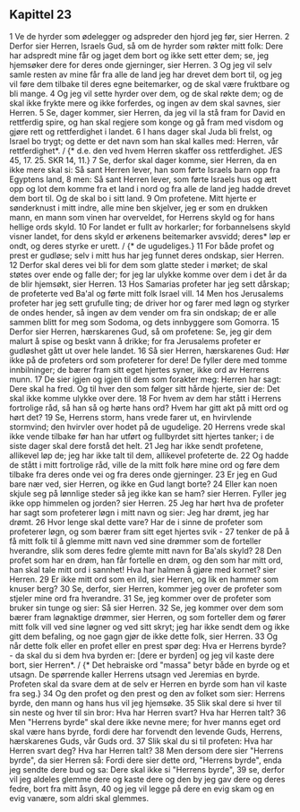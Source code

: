 ## Kapittel 23

1 Ve de hyrder som ødelegger og adspreder den hjord jeg før, sier Herren.
2 Derfor sier Herren, Israels Gud, så om de hyrder som røkter mitt folk: Dere har adspredt mine får og jaget dem bort og ikke sett etter dem; se, jeg hjemsøker dere for deres onde gjerninger, sier Herren.
3 Og jeg vil selv samle resten av mine får fra alle de land jeg har drevet dem bort til, og jeg vil føre dem tilbake til deres egne beitemarker, og de skal være fruktbare og bli mange.
4 Og jeg vil sette hyrder over dem, og de skal røkte dem; og de skal ikke frykte mere og ikke forferdes, og ingen av dem skal savnes, sier Herren.
5 Se, dager kommer, sier Herren, da jeg vil la stå fram for David en rettferdig spire, og han skal regjere som konge og gå fram med visdom og gjøre rett og rettferdighet i landet.
6 I hans dager skal Juda bli frelst, og Israel bo trygt; og dette er det navn som han skal kalles med: Herren, vår rettferdighet*. / {* d.e. den ved hvem Herren skaffer oss rettferdighet. JES 45, 17. 25. SKR 14, 11.}
7 Se, derfor skal dager komme, sier Herren, da en ikke mere skal si: Så sant Herren lever, han som førte Israels barn opp fra Egyptens land,
8 men: Så sant Herren lever, som førte Israels hus og ætt opp og lot dem komme fra et land i nord og fra alle de land jeg hadde drevet dem bort til. Og de skal bo i sitt land.
9 Om profetene. Mitt hjerte er sønderknust i mitt indre, alle mine ben skjelver, jeg er som en drukken mann, en mann som vinen har overveldet, for Herrens skyld og for hans hellige ords skyld.
10 For landet er fullt av horkarler; for forbannelsens skyld visner landet, for dens skyld er ørkenens beitemarker avsvidd; deres* løp er ondt, og deres styrke er urett. / {* de ugudeliges.}
11 For både profet og prest er gudløse; selv i mitt hus har jeg funnet deres ondskap, sier Herren.
12 Derfor skal deres vei bli for dem som glatte steder i mørket; de skal støtes over ende og falle der; for jeg lar ulykke komme over dem i det år da de blir hjemsøkt, sier Herren.
13 Hos Samarias profeter har jeg sett dårskap; de profeterte ved Ba'al og førte mitt folk Israel vill.
14 Men hos Jerusalems profeter har jeg sett grufulle ting; de driver hor og farer med løgn og styrker de ondes hender, så ingen av dem vender om fra sin ondskap; de er alle sammen blitt for meg som Sodoma, og dets innbyggere som Gomorra.
15 Derfor sier Herren, hærskarenes Gud, så om profetene: Se, jeg gir dem malurt å spise og beskt vann å drikke; for fra Jerusalems profeter er gudløshet gått ut over hele landet.
16 Så sier Herren, hærskarenes Gud: Hør ikke på de profeters ord som profeterer for dere! De fyller dere med tomme innbilninger; de bærer fram sitt eget hjertes syner, ikke ord av Herrens munn.
17 De sier igjen og igjen til dem som forakter meg: Herren har sagt: Dere skal ha fred. Og til hver den som følger sitt hårde hjerte, sier de: Det skal ikke komme ulykke over dere.
18 For hvem av dem har stått i Herrens fortrolige råd, så han så og hørte hans ord? Hvem har gitt akt på mitt ord og hørt det?
19 Se, Herrens storm, hans vrede farer ut, en hvirvlende stormvind; den hvirvler over hodet på de ugudelige.
20 Herrens vrede skal ikke vende tilbake før han har utført og fullbyrdet sitt hjertes tanker; i de siste dager skal dere forstå det helt.
21 Jeg har ikke sendt profetene, allikevel løp de; jeg har ikke talt til dem, allikevel profeterte de.
22 Og hadde de stått i mitt fortrolige råd, ville de la mitt folk høre mine ord og føre dem tilbake fra deres onde vei og fra deres onde gjerninger.
23 Er jeg en Gud bare nær ved, sier Herren, og ikke en Gud langt borte?
24 Eller kan noen skjule seg på lønnlige steder så jeg ikke kan se ham? sier Herren. Fyller jeg ikke opp himmelen og jorden? sier Herren.
25 Jeg har hørt hva de profeter har sagt som profeterer løgn i mitt navn og sier: Jeg har drømt, jeg har drømt.
26 Hvor lenge skal dette vare? Har de i sinne de profeter som profeterer løgn, og som bærer fram sitt eget hjertes svik -
27 tenker de på å få mitt folk til å glemme mitt navn ved sine drømmer som de forteller hverandre, slik som deres fedre glemte mitt navn for Ba'als skyld?
28 Den profet som har en drøm, han får fortelle en drøm, og den som har mitt ord, han skal tale mitt ord i sannhet! Hva har halmen å gjøre med kornet? sier Herren.
29 Er ikke mitt ord som en ild, sier Herren, og lik en hammer som knuser berg?
30 Se, derfor, sier Herren, kommer jeg over de profeter som stjeler mine ord fra hverandre.
31 Se, jeg kommer over de profeter som bruker sin tunge og sier: Så sier Herren.
32 Se, jeg kommer over dem som bærer fram løgnaktige drømmer, sier Herren, og som forteller dem og fører mitt folk vill ved sine løgner og ved sitt skryt; jeg har ikke sendt dem og ikke gitt dem befaling, og noe gagn gjør de ikke dette folk, sier Herren.
33 Og når dette folk eller en profet eller en prest spør deg: Hva er Herrens byrde? - da skal du si dem hva byrden er: [dere er byrden] og jeg vil kaste dere bort, sier Herren*. / {* Det hebraiske ord "massa" betyr både en byrde og et utsagn. De spørrende kaller Herrens utsagn ved Jeremias en byrde. Profeten skal da svare dem at de selv er Herren en byrde som han vil kaste fra seg.}
34 Og den profet og den prest og den av folket som sier: Herrens byrde, den mann og hans hus vil jeg hjemsøke.
35 Slik skal dere si hver til sin neste og hver til sin bror: Hva har Herren svart? Hva har Herren talt?
36 Men "Herrens byrde" skal dere ikke nevne mere; for hver manns eget ord skal være hans byrde, fordi dere har forvendt den levende Guds, Herrens, hærskarenes Guds, vår Guds ord.
37 Slik skal du si til profeten: Hva har Herren svart deg? Hva har Herren talt?
38 Men dersom dere sier "Herrens byrde", da sier Herren så: Fordi dere sier dette ord, "Herrens byrde", enda jeg sendte dere bud og sa: Dere skal ikke si "Herrens byrde",
39 se, derfor vil jeg aldeles glemme dere og kaste dere og den by jeg gav dere og deres fedre, bort fra mitt åsyn,
40 og jeg vil legge på dere en evig skam og en evig vanære, som aldri skal glemmes.
